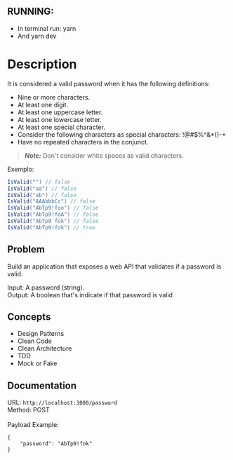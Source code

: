 ## RUNNING:
  - In terminal run: yarn 
  - And yarn dev

# Description

It is considered a valid password when it has the following definitions:

- Nine or more characters.
- At least one digit.
- At least one uppercase letter.
- At least one lowercase letter.
- At least one special character.
- Consider the following characters as special characters: !@#$%^&*()-+
- Have no repeated characters in the conjunct.

> **_Note:_**  Don't consider white spaces as valid characters.

Exemplo:  

```c#
IsValid("") // false  
IsValid("aa") // false  
IsValid("ab") // false  
IsValid("AAAbbbCc") // false  
IsValid("AbTp9!foo") // false  
IsValid("AbTp9!foA") // false
IsValid("AbTp9 fok") // false
IsValid("AbTp9!fok") // true
```



## Problem


Build an application that exposes a web API that validates if a password is valid.

Input: A password (string).  
Output: A boolean that's indicate if that password is valid

## Concepts
  - Design Patterns
  - Clean Code
  - Clean Architecture
  - TDD
  - Mock or Fake


## Documentation
  URL: `http://localhost:3000/password`<br>
  Method: POST<br>  
  Payload Example: 
  ```
  {
	  "password": "AbTp9!fok"
  }
  ```
  
  
